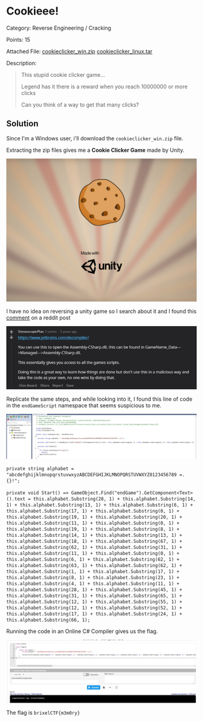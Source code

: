 # Cookieee!

Category: Reverse Engineering / Cracking

Points: 15

Attached File: [cookieclicker_win.zip](files/cookieclicker_win.zip) [cookieclicker_linux.tar](files/cookieclicker_linux.tar)

Description:

> This stupid cookie clicker game...
>
> Legend has it there is a reward when you reach 10000000 or more clicks
>
> Can you think of a way to get that many clicks?

## Solution

Since I'm a Windows user, i'll download the `cookieclicker_win.zip` file.

Extracting the zip files gives me a **Cookie Clicker Game** made by Unity.

![cookieclicker_1](files/cookieclicker.jpg)

I have no idea on reversing a unity game so I search about it and I found this [comment](https://www.reddit.com/r/Unity3D/comments/6kc31q/is_there_a_way_to_reverse_engineer_a_unity_game/djm2nnt/) on a reddit post

![reddit_comment](files/reddit_comment.jpg)

Replicate the same steps, and while looking into it, I found this line of code in the `endGameScript` namespace that seems suspicious to me.

![endgamescript](files/endgamescript.jpg)

```
private string alphabet = "abcdefghijklmnopqrstuvwxyzABCDEFGHIJKLMNOPQRSTUVWXYZ0123456789 =.{}!";

private void Start() => GameObject.Find("endGame").GetComponent<Text>().text = this.alphabet.Substring(28, 1) + this.alphabet.Substring(14, 1) + this.alphabet.Substring(13, 1) + this.alphabet.Substring(6, 1) + this.alphabet.Substring(17, 1) + this.alphabet.Substring(0, 1) + this.alphabet.Substring(19, 1) + this.alphabet.Substring(20, 1) + this.alphabet.Substring(11, 1) + this.alphabet.Substring(0, 1) + this.alphabet.Substring(19, 1) + this.alphabet.Substring(8, 1) + this.alphabet.Substring(14, 1) + this.alphabet.Substring(13, 1) + this.alphabet.Substring(18, 1) + this.alphabet.Substring(67, 1) + this.alphabet.Substring(62, 1) + this.alphabet.Substring(31, 1) + this.alphabet.Substring(11, 1) + this.alphabet.Substring(0, 1) + this.alphabet.Substring(6, 1) + this.alphabet.Substring(62, 1) + this.alphabet.Substring(63, 1) + this.alphabet.Substring(62, 1) + this.alphabet.Substring(1, 1) + this.alphabet.Substring(17, 1) + this.alphabet.Substring(8, 1) + this.alphabet.Substring(23, 1) + this.alphabet.Substring(4, 1) + this.alphabet.Substring(11, 1) + this.alphabet.Substring(28, 1) + this.alphabet.Substring(45, 1) + this.alphabet.Substring(31, 1) + this.alphabet.Substring(65, 1) + this.alphabet.Substring(12, 1) + this.alphabet.Substring(55, 1) + this.alphabet.Substring(12, 1) + this.alphabet.Substring(52, 1) + this.alphabet.Substring(17, 1) + this.alphabet.Substring(24, 1) + this.alphabet.Substring(66, 1);
```

Running the code in an Online C# Compiler gives us the flag.

![csharp_compile](files/csharp_compile.jpg)

The flag is `brixelCTF{m3m0ry}`